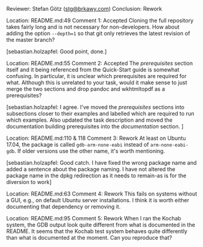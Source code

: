 Reviewer: Stefan Götz (stg@brkawy.com)
Conclusion: Rework

Location: README.md:49
Comment 1: Accepted
Cloning the full repository takes fairly long and is not necessary for non-developers.
How about adding the option `--depth=1` so that git only retrieves the latest revision of the master branch?

[sebastian.holzapfel: Good point, done.]

Location: README.md:55
Comment 2: Accepted
The _prerequisites_ section itself and it being referenced from the Quick-Start guide is somewhat confusing.
In particular, it is unclear which prerequisites are required for what.
Although this is unrelated to your task, would it make sense to just merge the two sections and drop pandoc and wkhtmltopdf as a prerequisites?

[sebastian.holzapfel: I agree.
I've moved the _prerequisites_ sections into subsections closer to their examples and labelled which are required to run which examples.
Also updated the task description and moved the documentation building prerequisites into the _documentation_ section. ]

Location: README.md:110 & 118
Comment 3: Rework
At least on Ubuntu 17.04, the package is called `gdb-arm-none-eabi` instead of `arm-none-eabi-gdb`.
If older versions use the other name, it's worth mentioning.

[sebastian.holzapfel: Good catch.
I have fixed the wrong package name and added a sentence about the package naming.
I have not altered the package name in the dpkg redirection as it needs to remain-as is for the diversion to work]

Location: README.md:63
Comment 4: Rework
This fails on systems without a GUI, e.g., on default Ubuntu server installations.
I think it is worth either documenting that dependency or removing it.

Location: README.md:95
Comment 5: Rework
When I ran the Kochab system, the GDB output look quite different from what is documented in the README.
It seems that the Kochab test system behaves quite differently than what is documented at the moment.
Can you reproduce that?
